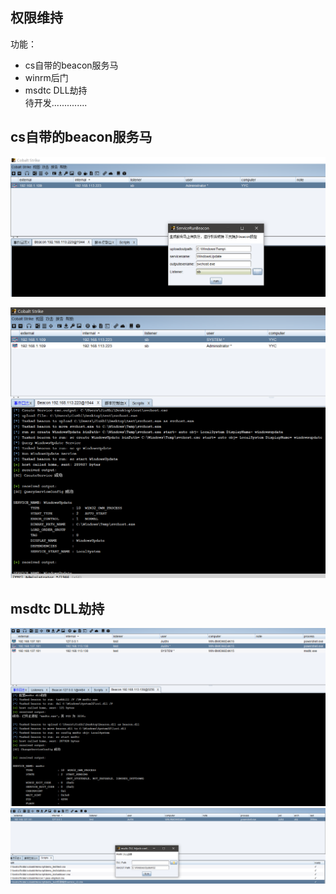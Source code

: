 ## 权限维持 ##
功能：
- cs自带的beacon服务马  
- winrm后门  
- msdtc DLL劫持  
待开发..............


## cs自带的beacon服务马 ##
![](img/service/Servicebeacon.png)


![](img/service/system_beacon.png)

## msdtc DLL劫持 ##
![](img/msdtc/msdtc.png)
![](img/msdtc/msdtc2.png)
